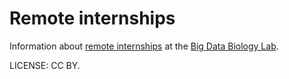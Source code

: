 # Remote internships

Information about [remote
internships](http://big-data-biology.org/positions/remote-internships/) at the
[Big Data Biology Lab](http://big-data-biology.org/).

LICENSE: CC BY.

